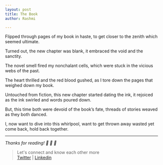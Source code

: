 ```yaml
---
layout: post
title: The Book
author: Rashmi

---
```


Flipped through pages of my book in haste,
to get closer to the zenith which seemed ultimate.

Turned out, the new chapter was blank,
it embraced the void and the sanctity.

The novel smell fired my nonchalant cells,
which were stuck in the vicious webs of the past.

The heart thrilled and the red blood gushed,
as I tore down the pages that weighed down my book.

Untouched from fiction, this new chapter started dating the ink,
it rejoiced as the ink swirled and words poured down.

But, this time both were devoid of the book’s fate,
threads of stories weaved as they both danced.

I, now want to dive into this whirlpool,
want to get thrown away wasted
yet come back, hold back together.

* * * * *

*Thanks for reading! 💛 💛 💛*

> Let's connect and know each other more\
> [Twitter](https://twitter.com/oyerashmi) | [Linkedin](https://www.linkedin.com/in/rashmi-shukla-7ba298104/)